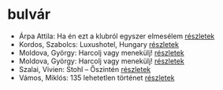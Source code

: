 # bulvár

- Árpa Attila: Ha én ezt a klubról egyszer elmesélem [részletek](_details/%7Bopf.creator%7D.md#id_517)
- Kordos, Szabolcs: Luxushotel, Hungary [részletek](_details/%7Bopf.creator%7D.md#id_159)
- Moldova, György: Harcolj vagy menekülj! [részletek](_details/%7Bopf.creator%7D.md#id_344)
- Moldova, György: Harcolj vagy menekülj! [részletek](_details/%7Bopf.creator%7D.md#id_345)
- Szalai, Vivien: Stohl – Őszintén [részletek](_details/%7Bopf.creator%7D.md#id_407)
- Vámos, Miklós: 135 lehetetlen történet [részletek](_details/%7Bopf.creator%7D.md#id_601)